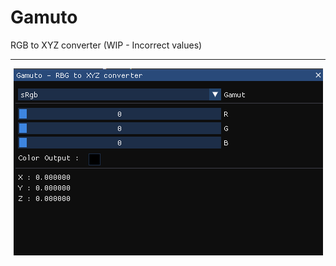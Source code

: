 # Gamuto
RGB to XYZ converter
(WIP - Incorrect values)

<hr>
<p align="center">
    <img src="previews/preview.png" />
</p>

